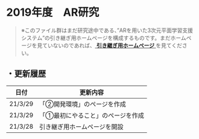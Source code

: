 # 2019年度　AR研究
>※このファイル群はまだ研究途中である、”ARを用いた3次元平面学習支援システム”の引き継ぎ用ホームページを構成するものです。まだホームページを見ていないのであれば、[ **引き継ぎ用ホームページ** ](https://yomayoi.github.io/AR-takeover.io/ "引き継ぎ用ホームページ")を見てください。

## ・更新履歴
日付     | 更新内容
------- | ------------------------
21/3/29 | 「②開発環境」のぺージを作成
21/3/29 | 「①最初にやること」のぺージを作成
21/3/28 | 引き継ぎ用ホームページを開設
